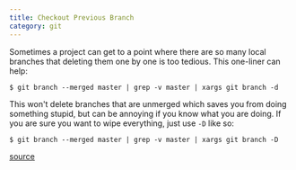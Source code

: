 ```yaml
---
title: Checkout Previous Branch
category: git
---
```


Sometimes a project can get to a point where there are so many local
branches that deleting them one by one is too tedious. This one-liner can
help:

```
$ git branch --merged master | grep -v master | xargs git branch -d
```

This won't delete branches that are unmerged which saves you from doing
something stupid, but can be annoying if you know what you are doing. If you
are sure you want to wipe everything, just use `-D` like so:

```
$ git branch --merged master | grep -v master | xargs git branch -D
```

[source](https://twitter.com/steveklabnik/status/583055065868447744)
